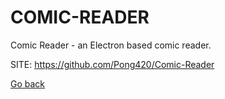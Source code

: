 # COMIC-READER

 Comic Reader - an Electron based comic reader.
 
 SITE: https://github.com/Pong420/Comic-Reader

 [Go back](https://portable-linux-apps.github.io/apps.html)
